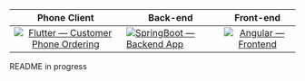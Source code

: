 

| Phone Client | Back-end | Front-end |
|:------------:|----------|:---------:|
| [![Flutter — Customer Phone Ordering](https://github.com/krystof-cejchan/Food-Ordering-And-Processing-Full-Stack/actions/workflows/dart.yml/badge.svg)](https://github.com/krystof-cejchan/Food-Ordering-And-Processing-Full-Stack/actions/workflows/dart.yml)  | [![SpringBoot — Backend App](https://github.com/krystof-cejchan/Food-Ordering-And-Processing-Full-Stack/actions/workflows/maven.yml/badge.svg)](https://github.com/krystof-cejchan/Food-Ordering-And-Processing-Full-Stack/actions/workflows/maven.yml)         | [![Angular — Frontend](https://github.com/krystof-cejchan/Food-Ordering-And-Processing-Full-Stack/actions/workflows/webpack.yml/badge.svg)](https://github.com/krystof-cejchan/Food-Ordering-And-Processing-Full-Stack/actions/workflows/webpack.yml)         |



README in progress
